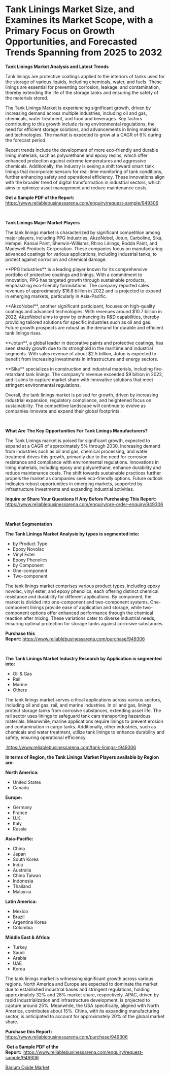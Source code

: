<p><h1>Tank Linings Market Size, and Examines its Market Scope, with a Primary Focus on Growth Opportunities, and Forecasted Trends Spanning from 2025 to 2032</h1></p><p><strong>Tank Linings Market Analysis and Latest Trends</strong></p>
<p><p>Tank linings are protective coatings applied to the interiors of tanks used for the storage of various liquids, including chemicals, water, and fuels. These linings are essential for preventing corrosion, leakage, and contamination, thereby extending the life of the storage tanks and ensuring the safety of the materials stored.</p><p>The Tank Linings Market is experiencing significant growth, driven by increasing demand across multiple industries, including oil and gas, chemicals, water treatment, and food and beverages. Key factors contributing to this growth include rising environmental regulations, the need for efficient storage solutions, and advancements in lining materials and technologies. The market is expected to grow at a CAGR of 6% during the forecast period.</p><p>Recent trends include the development of more eco-friendly and durable lining materials, such as polyurethane and epoxy resins, which offer enhanced protection against extreme temperatures and aggressive chemicals. Additionally, the industry is seeing a shift toward smart tank linings that incorporate sensors for real-time monitoring of tank conditions, further enhancing safety and operational efficiency. These innovations align with the broader trend of digital transformation in industrial sectors, which aims to optimize asset management and reduce maintenance costs.</p></p>
<p><strong>Get a Sample PDF of the Report:&nbsp;</strong> <a href="https://www.reliablebusinessarena.com/enquiry/request-sample/949306?utm_campaign=3121&utm_medium=2&utm_source=Github&utm_content=ia&utm_term=01042025&utm_id=tank-linings">https://www.reliablebusinessarena.com/enquiry/request-sample/949306</a></p>
<p>&nbsp;</p>
<p><strong>Tank Linings Major Market Players</strong></p>
<p><p>The tank linings market is characterized by significant competition among major players, including PPG Industries, AkzoNobel, Jotun, Carboline, Sika, Hempel, Kansai Paint, Sherwin-Williams, Rhino Linings, Rodda Paint, and Madewell Products Corporation. These companies focus on manufacturing advanced coatings for various applications, including industrial tanks, to protect against corrosion and chemical damage.</p><p>**PPG Industries** is a leading player known for its comprehensive portfolio of protective coatings and linings. With a commitment to innovation, PPG has targeted growth through sustainable products, emphasizing eco-friendly formulations. The company reported sales revenues of approximately $16.8 billion in 2022 and is projected to expand in emerging markets, particularly in Asia-Pacific.</p><p>**AkzoNobel**, another significant participant, focuses on high-quality coatings and advanced technologies. With revenues around $10.7 billion in 2022, AkzoNobel aims to grow by enhancing its R&D capabilities, thereby providing tailored solutions for specific industries such as oil and gas. Future growth prospects are robust as the demand for durable and efficient tank linings rises.</p><p>**Jotun**, a global leader in decorative paints and protective coatings, has seen steady growth due to its stronghold in the maritime and industrial segments. With sales revenue of about $2.5 billion, Jotun is expected to benefit from increasing investments in infrastructure and energy sectors.</p><p>**Sika** specializes in construction and industrial materials, including fire-retardant tank linings. The company's revenue exceeded $9 billion in 2022, and it aims to capture market share with innovative solutions that meet stringent environmental regulations.</p><p>Overall, the tank linings market is poised for growth, driven by increasing industrial expansion, regulatory compliance, and heightened focus on sustainability. The competitive landscape will continue to evolve as companies innovate and expand their global footprints.</p></p>
<p>&nbsp;</p>
<p><strong>What Are The Key Opportunities For Tank Linings Manufacturers?</strong></p>
<p><p>The Tank Linings market is poised for significant growth, expected to expand at a CAGR of approximately 5% through 2030. Increasing demand from industries such as oil and gas, chemical processing, and water treatment drives this growth, primarily due to the need for corrosion resistance and compliance with environmental regulations. Innovations in lining materials, including epoxy and polyurethane, enhance durability and reduce maintenance costs. The shift towards sustainable practices further propels the market as companies seek eco-friendly options. Future outlook indicates robust opportunities in emerging markets, supported by infrastructure investments and expanding industrial activities.</p></p>
<p><strong>Inquire or Share Your Questions If Any Before Purchasing This Report:</strong> <a href="https://www.reliablebusinessarena.com/enquiry/pre-order-enquiry/949306?utm_campaign=3121&utm_medium=2&utm_source=Github&utm_content=ia&utm_term=01042025&utm_id=tank-linings">https://www.reliablebusinessarena.com/enquiry/pre-order-enquiry/949306</a></p>
<p>&nbsp;</p>
<p><strong>Market Segmentation</strong></p>
<p><strong>The Tank Linings Market Analysis by types is segmented into:</strong></p>
<p><ul><li>by Product Type</li><li>Epoxy Novolac</li><li>Vinyl Ester</li><li>Epoxy Phenolics</li><li>by Component</li><li>One-component</li><li>Two-component</li></ul></p>
<p><p>The tank linings market comprises various product types, including epoxy novolac, vinyl ester, and epoxy phenolics, each offering distinct chemical resistance and durability for different applications. By component, the market is divided into one-component and two-component systems. One-component linings provide ease of application and storage, while two-component options offer enhanced performance through the chemical reaction after mixing. These variations cater to diverse industrial needs, ensuring optimal protection for storage tanks against corrosive substances.</p></p>
<p><strong>Purchase this Report:&nbsp;</strong><a href="https://www.reliablebusinessarena.com/purchase/949306?utm_campaign=3121&utm_medium=2&utm_source=Github&utm_content=ia&utm_term=01042025&utm_id=tank-linings">https://www.reliablebusinessarena.com/purchase/949306</a></p>
<p>&nbsp;</p>
<p><strong>The Tank Linings Market Industry Research by Application is segmented into:</strong></p>
<p><ul><li>Oil & Gas</li><li>Rail</li><li>Marine</li><li>Others</li></ul></p>
<p><p>The tank linings market serves critical applications across various sectors, including oil and gas, rail, and marine industries. In oil and gas, linings protect storage tanks from corrosive substances, extending asset life. The rail sector uses linings to safeguard tank cars transporting hazardous materials. Meanwhile, marine applications require linings to prevent erosion and contamination in cargo tanks. Additionally, other industries, such as chemicals and water treatment, utilize tank linings to enhance durability and safety, ensuring operational efficiency.</p></p>
<p><a href="https://www.reliablebusinessarena.com/tank-linings-r949306?utm_campaign=3121&utm_medium=2&utm_source=Github&utm_content=ia&utm_term=01042025&utm_id=tank-linings">&nbsp;https://www.reliablebusinessarena.com/tank-linings-r949306</a></p>
<p><strong>In terms of Region, the Tank Linings Market Players available by Region are:</strong></p>
<p>
    <p> <strong> North America: </strong>
        <ul>
            <li>United States</li>
            <li>Canada</li>
        </ul>
        </p> 
    <p> <strong> Europe: </strong>
        <ul>
            <li>Germany</li>
            <li>France</li>
            <li>U.K.</li>
            <li>Italy</li>
            <li>Russia</li>
        </ul>
        </p> 
    <p> <strong> Asia-Pacific: </strong>
        <ul>
            <li>China</li>
            <li>Japan</li>
            <li>South Korea</li>
            <li>India</li>
            <li>Australia</li>
            <li>China Taiwan</li>
            <li>Indonesia</li>
            <li>Thailand</li>
            <li>Malaysia</li>
        </ul>
        </p> 
    <p> <strong> Latin America: </strong>
        <ul>
            <li>Mexico</li>
            <li>Brazil</li>
            <li>Argentina Korea</li>
            <li>Colombia</li>
        </ul>
        </p> 
    <p> <strong> Middle East & Africa: </strong>
        <ul>
            <li>Turkey</li>
            <li>Saudi</li>
            <li>Arabia</li>
            <li>UAE</li>
            <li>Korea</li>
        </ul>
    </p>
    </p>
<p><p>The tank linings market is witnessing significant growth across various regions. North America and Europe are expected to dominate the market due to established industrial bases and stringent regulations, holding approximately 32% and 28% market share, respectively. APAC, driven by rapid industrialization and infrastructure development, is projected to capture around 25%. Meanwhile, the USA specifically, aligned with North America, contributes about 15%. China, with its expanding manufacturing sector, is anticipated to account for approximately 20% of the global market share.</p></p>
<p><strong>Purchase this Report: </strong><a href="https://www.reliablebusinessarena.com/purchase/949306?utm_campaign=3121&utm_medium=2&utm_source=Github&utm_content=ia&utm_term=01042025&utm_id=tank-linings">https://www.reliablebusinessarena.com/purchase/949306</a></p>
<p>&nbsp;<strong>Get a Sample PDF of the Report:&nbsp;&nbsp;</strong><a href="https://www.reliablebusinessarena.com/enquiry/request-sample/949306?utm_campaign=3121&utm_medium=2&utm_source=Github&utm_content=ia&utm_term=01042025&utm_id=tank-linings">https://www.reliablebusinessarena.com/enquiry/request-sample/949306</a></p>
<p><strong></strong></p>
<p><p><a href="https://github.com/hunanuzmez/Market-Research-Report-List-1/blob/main/barium-oxide-market.md?utm_campaign=3121&utm_medium=2&utm_source=Github&utm_content=ia&utm_term=01042025&utm_id=tank-linings">Barium Oxide Market</a></p></p>